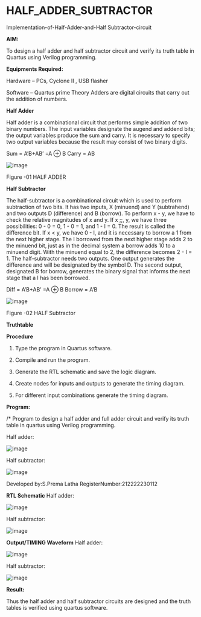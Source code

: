 # HALF_ADDER_SUBTRACTOR

Implementation-of-Half-Adder-and-Half Subtractor-circuit

**AIM:**

To design a half adder and half subtractor circuit and verify its truth table in Quartus using Verilog programming.

**Equipments Required:**

Hardware – PCs, Cyclone II , USB flasher 

Software – Quartus prime Theory Adders are digital circuits that carry out the addition of numbers.

**Half Adder**

Half adder is a combinational circuit that performs simple addition of two binary numbers. The input variables designate the augend and addend bits; the output variables produce the sum and carry. It is necessary to specify two output variables because the result may consist of two binary digits.

Sum = A’B+AB’ =A ⊕ B Carry = AB

![image](https://github.com/naavaneetha/HALF_ADDER_SUBTRACTOR/assets/154305477/bd4a0b2c-cdbc-4184-ab08-81578f121e1f)

Figure -01 HALF ADDER

**Half Subtractor**

The half-subtractor is a combinational circuit which is used to perform subtraction of two bits. It has two inputs, X (minuend) and Y (subtrahend) and two outputs D (difference) and B (borrow). To perform x - y, we have to check the relative magnitudes of x and y. If x ;;, y, we have three possibilities: 0 - 0 = 0, 1 - 0 = 1, and 1 - I = 0. The result is called the difference bit. If x < y, we have 0 - I, and it is necessary to borrow a 1 from the next higher stage. The I borrowed from the next higher stage adds 2 to the minuend bit, just as in the decimal system a borrow adds 10 to a minuend digit. With the minuend equal to 2, the difference becomes 2 - I = 1. The half-subtractor needs two outputs. One output generates the difference and will be designated by the symbol D. The second output, designated B for borrow, generates the binary signal that informs the next stage that a I has been borrowed. 

Diff = A’B+AB’ =A ⊕ B
Borrow = A’B

 ![image](https://github.com/naavaneetha/HALF_ADDER_SUBTRACTOR/assets/154305477/d76b099c-513f-4e7c-843a-e2fd028a531a)

Figure -02 HALF Subtractor

**Truthtable**

**Procedure**

1.	Type the program in Quartus software.

2.	Compile and run the program.

3.	Generate the RTL schematic and save the logic diagram.

4.	Create nodes for inputs and outputs to generate the timing diagram.

5.	For different input combinations generate the timing diagram.


**Program:**

/* Program to design a half adder and full adder circuit and verify its truth table in quartus using Verilog programming.

Half adder:

![image](https://github.com/premalatha-sureshbabu/HALF_ADDER_SUBTRACTOR/assets/120620842/58968bab-4f5e-4bcd-969b-c5ff620b57ce)

Half subtractor:

![image](https://github.com/premalatha-sureshbabu/HALF_ADDER_SUBTRACTOR/assets/120620842/69bdfb18-e21b-41eb-bb17-5fbbf98be008)

Developed by:S.Prema Latha RegisterNumber:212222230112

**RTL Schematic**
Half adder:

![image](https://github.com/premalatha-sureshbabu/HALF_ADDER_SUBTRACTOR/assets/120620842/5fb7a45a-9584-4145-bc1e-86378c8fec80)

Half subtractor:

![image](https://github.com/premalatha-sureshbabu/HALF_ADDER_SUBTRACTOR/assets/120620842/3baaf205-c7e1-4e83-90ea-f02f600a5958)

**Output/TIMING Waveform**
Half adder:

![image](https://github.com/premalatha-sureshbabu/HALF_ADDER_SUBTRACTOR/assets/120620842/e7b172a3-12ce-435f-ba76-eb5f2033eb77)

Half subtractor:

![image](https://github.com/premalatha-sureshbabu/HALF_ADDER_SUBTRACTOR/assets/120620842/7748e515-74ed-4e90-8f6d-576f8f2f778b)

**Result:**

Thus the half adder and half subtractor circuits are designed and the truth tables is verified using quartus software.
